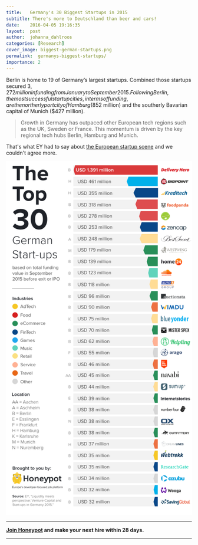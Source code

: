 ```yaml
---
title:   Germany's 30 Biggest Startups in 2015
subtitle: There's more to Deutschland than beer and cars!
date:    2016-04-05 19:16:35
layout:  post
author:  johanna_dahlroos
categories: [Research]
cover_image: biggest-german-startups.png
permalink:  germanys-biggest-startups/
importance: 2
---
```


Berlin is home to 19 of Germany’s largest startups. Combined those startups secured $3,272 million in funding from January to September 2015. Following Berlin, the most successful startup cities, in terms of funding, are the northerly port city of Hamburg ($852 million) and the southerly Bavarian capital of Munich ($427 million). 

<!--more--> 

>Growth in Germany has outpaced other European tech regions such as the UK, Sweden or France. This momentum is driven by the key regional tech hubs Berlin, Hamburg and Munich.

That's what EY had to say about [the European startup scene][1] and we couldn't agree more. 


![germanys biggest startups](/assets/images/top30.png)

* * *

**[Join Honeypot][2] and make your next hire within 28 days.**

* * * 

[1]: http://www.ey.com/Publication/vwLUAssets/ey-venture-capital-and-start-ups-in-germany-2015/$FILE/ey-venture-capital-and-start-ups-in-germany-2015.pdf 
[2]: https://www.honeypot.io/pages/for_employers?utm_source=blog&utm_medium=organic&utm_term=f&utm_content=160401&utm_campaign=com-no

